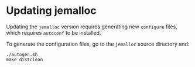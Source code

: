 # Updating jemalloc

Updating the `jemalloc` version requires generating new `configure` files, which
requires `autoconf` to be installed.

To generate the configuration files, go to the `jemalloc` source directory and:

```shell
./autogen.sh
make distclean
```
